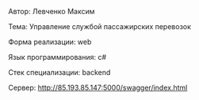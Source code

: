 Автор: Левченко Максим

Тема: Управление службой пассажирских перевозок

Форма реализации: web

Язык программирования: c#

Стек специализации: backend

Сервер: http://85.193.85.147:5000/swagger/index.html
